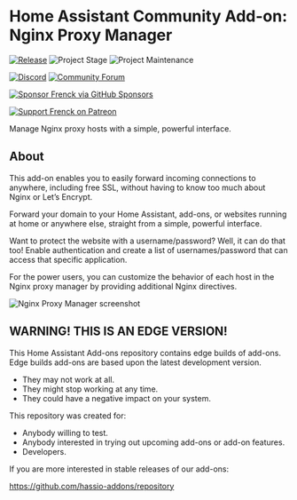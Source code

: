 # Home Assistant Community Add-on: Nginx Proxy Manager

[![Release][release-shield]][release] ![Project Stage][project-stage-shield] ![Project Maintenance][maintenance-shield]

[![Discord][discord-shield]][discord] [![Community Forum][forum-shield]][forum]

[![Sponsor Frenck via GitHub Sponsors][github-sponsors-shield]][github-sponsors]

[![Support Frenck on Patreon][patreon-shield]][patreon]

Manage Nginx proxy hosts with a simple, powerful interface.

## About

This add-on enables you to easily forward incoming connections to anywhere,
including free SSL, without having to know too much about Nginx
or Let’s Encrypt.

Forward your domain to your Home Assistant, add-ons, or websites running
at home or anywhere else, straight from a simple, powerful interface.

Want to protect the website with a username/password? Well, it can do that too!
Enable authentication and create a list of usernames/password that can access
that specific application.

For the power users, you can customize the behavior of each host in the
Nginx proxy manager by providing additional Nginx directives.

![Nginx Proxy Manager screenshot][screenshot]

## WARNING! THIS IS AN EDGE VERSION!

This Home Assistant Add-ons repository contains edge builds of add-ons.
Edge builds add-ons are based upon the latest development version.

- They may not work at all.
- They might stop working at any time.
- They could have a negative impact on your system.

This repository was created for:

- Anybody willing to test.
- Anybody interested in trying out upcoming add-ons or add-on features.
- Developers.

If you are more interested in stable releases of our add-ons:

<https://github.com/hassio-addons/repository>

[discord-shield]: https://img.shields.io/discord/478094546522079232.svg
[discord]: https://discord.me/hassioaddons
[forum-shield]: https://img.shields.io/badge/community-forum-brightgreen.svg
[forum]: https://community.home-assistant.io/t/home-assistant-community-add-on-nginx-proxy-manager/111830?u=frenck
[github-sponsors-shield]: https://frenck.dev/wp-content/uploads/2019/12/github_sponsor.png
[github-sponsors]: https://github.com/sponsors/frenck
[maintenance-shield]: https://img.shields.io/maintenance/yes/2022.svg
[patreon-shield]: https://frenck.dev/wp-content/uploads/2019/12/patreon.png
[patreon]: https://www.patreon.com/frenck
[project-stage-shield]: https://img.shields.io/badge/project%20stage-experimental-yellow.svg
[release-shield]: https://img.shields.io/badge/version-6ed1f48-blue.svg
[release]: https://github.com/hassio-addons/addon-nginx-proxy-manager/tree/6ed1f48
[screenshot]: https://github.com/hassio-addons/addon-nginx-proxy-manager/raw/main/images/screenshot.gif